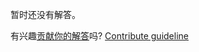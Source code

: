 
暂时还没有解答。

有兴趣[贡献你的解答](https://github.com/BFEdev/BFE.dev-solutions/blob/main/react/usehover_zh.md)吗? [Contribute guideline](https://github.com/BFEdev/BFE.dev-solutions#how-to-contribute)
